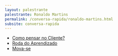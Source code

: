 ```yaml
---
layout: palestrante
palestrante: Ronaldo Martins
permalink: /conversa-rapida/ronaldo-martins.html
subsite: conversa-rapida
---
```


* [Como pensar no Cliente?](/conversa-rapida/ronaldo-martins-como-pensar-no-cliente)
* [Roda do Aprendizado](/conversa-rapida/ronaldo-martins-roda-do-aprendizado)
* [Mova-se](/conversa-rapida/ronaldo-martins-mova-se)
